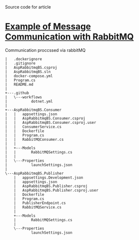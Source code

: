 Source code for article

# [Example of Message Communication with RabbitMQ]([https://github.com/user/repo/blob/branch/other_file.md](https://medium.com/@anton.baksheiev_61725/example-of-message-communication-with-rabbitmq-55644d45a48a))

Communication proccssed via rabbitMQ
```
|   .dockerignore
|   .gitignore
|   AspRabbitmqBS.csproj
|   AspRabbitmqBS.sln
|   docker-compose.yml
|   Program.cs
|   README.md
|   
+---.github
|   \---workflows
|           dotnet.yml
|
+---AspRabbitmqBS.Consumer
|   |   appsettings.json
|   |   AspRabbitmqBS.Consumer.csproj
|   |   AspRabbitmqBS.Consumer.csproj.user
|   |   ConsumerService.cs
|   |   Dockerfile
|   |   Program.cs
|   |   RabbitMQConsumer.cs
|   |
|   +---Models
|   |       RabbitMQSettings.cs
|   |
|   \---Properties
|           launchSettings.json
|
\---AspRabbitmqBS.Publisher
    |   appsettings.Development.json
    |   appsettings.json
    |   AspRabbitmqBS.Publisher.csproj
    |   AspRabbitmqBS.Publisher.csproj.user
    |   Dockerfile
    |   Program.cs
    |   PublisherEndpoint.cs
    |   RabbitMQService.cs
    |
    +---Models
    |       RabbitMQSettings.cs
    |
    \---Properties
            launchSettings.json
```
